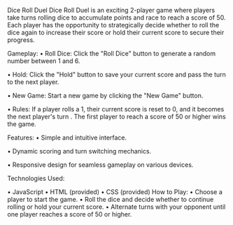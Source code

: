 Dice Roll Duel
Dice Roll Duel is an exciting 2-player game where players take turns rolling dice to accumulate points and race to reach a score of 50. Each player has the opportunity to strategically decide whether to roll the dice again to increase their score or hold their current score to secure their progress.

Gameplay:
•	Roll Dice:  Click the "Roll Dice" button to generate a random number between 1 and 6.

•	Hold:   Click the "Hold" button to save your current score and pass the turn to the next player.

•	New Game:   Start a new game by clicking the "New Game" button.

•	Rules:  If a player rolls a 1, their current score is reset to 0, and it becomes the next player's turn . The first player to reach a score of 50 or higher wins the game.


Features:
•	Simple and intuitive interface.

•	Dynamic scoring and turn switching mechanics.

•	Responsive design for seamless gameplay on various devices.

Technologies Used:

•	JavaScript 
•	HTML (provided)
•	CSS (provided)
How to Play:
•	Choose a player to start the game.
•	Roll the dice and decide whether to continue rolling or hold your current score.
•	Alternate turns with your opponent until one player reaches a score of 50 or higher.
